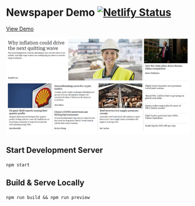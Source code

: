 # Newspaper Demo [![Netlify Status](https://api.netlify.com/api/v1/badges/aa011215-7af4-4059-bb46-e95f9002bfe7/deploy-status)](https://app.netlify.com/sites/eclectic-florentine-b8724e/deploys)

[View Demo](https://newspaperdemo.netlify.app)

![News Layout](homepage.png)

## Start Development Server

`npm start`

## Build & Serve Locally

`npm run build && npm run preview`
